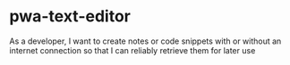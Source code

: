 # pwa-text-editor
As a developer, I want to create notes or code snippets with or without an internet connection so that I can reliably retrieve them for later use
